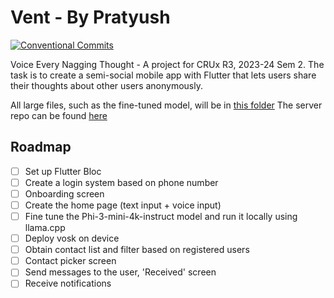 # Vent - By Pratyush
[![Conventional Commits](https://img.shields.io/badge/Conventional%20Commits-1.0.0-%23FE5196?logo=conventionalcommits&logoColor=white)](https://conventionalcommits.org)

Voice Every Nagging Thought - A project for CRUx R3, 2023-24 Sem 2.
The task is to create a semi-social mobile app with Flutter that lets users share their thoughts
about other users anonymously.

All large files, such as the fine-tuned model, will be in [this folder](https://drive.google.com/drive/folders/1RM144zNfT8wIwAU7H0xQPsNJ7UWmH3V1?usp=sharing)
The server repo can be found [here](https://github.com/RedMiner2005/vent-crux-backend)

## Roadmap
- [ ] Set up Flutter Bloc
- [ ] Create a login system based on phone number
- [ ] Onboarding screen
- [ ] Create the home page (text input + voice input)
- [ ] Fine tune the Phi-3-mini-4k-instruct model and run it locally using llama.cpp
- [ ] Deploy vosk on device
- [ ] Obtain contact list and filter based on registered users
- [ ] Contact picker screen
- [ ] Send messages to the user, 'Received' screen
- [ ] Receive notifications
